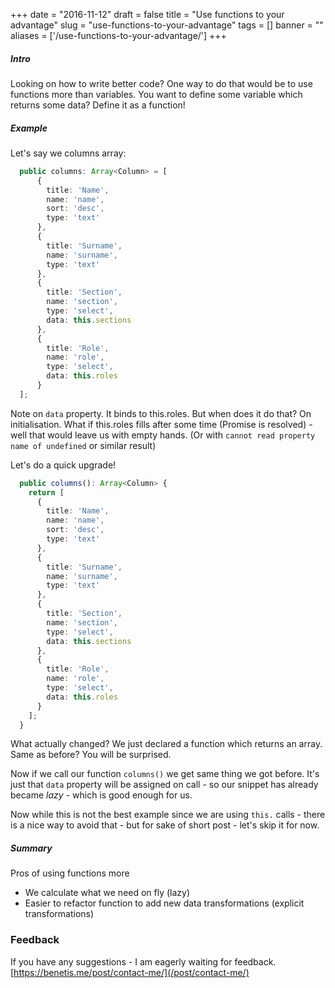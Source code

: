 
+++
date = "2016-11-12"
draft = false
title = "Use functions to your advantage"
slug = "use-functions-to-your-advantage"
tags = []
banner = ""
aliases = ['/use-functions-to-your-advantage/']
+++

##### Intro
Looking on how to write better code? One way to do that would be to use functions more than variables. You want to define some variable which returns some data? Define it as a function!

##### Example
Let's say we columns array:

```typescript
  public columns: Array<Column> = [
      {
        title: 'Name',
        name: 'name',
        sort: 'desc',
        type: 'text'
      },
      {
        title: 'Surname',
        name: 'surname',
        type: 'text'
      },
      {
        title: 'Section',
        name: 'section',
        type: 'select',
        data: this.sections
      },
      {
        title: 'Role',
        name: 'role',
        type: 'select',
        data: this.roles
      }
  ];
```

Note on `data` property. It binds to this.roles. But when does it do that? On initialisation. What if this.roles fills after some time (Promise is resolved) - well that would leave us with empty hands. (Or with `cannot read property name of undefined` or similar result)

Let's do a quick upgrade!

```typescript
  public columns(): Array<Column> {
    return [
      {
        title: 'Name',
        name: 'name',
        sort: 'desc',
        type: 'text'
      },
      {
        title: 'Surname',
        name: 'surname',
        type: 'text'
      },
      {
        title: 'Section',
        name: 'section',
        type: 'select',
        data: this.sections
      },
      {
        title: 'Role',
        name: 'role',
        type: 'select',
        data: this.roles
      }
    ];
  }
```

What actually changed? We just declared a function which returns an array. Same as before? You will be surprised.

Now if we call our function `columns()` we get same thing we got before. It's just that `data` property will be assigned on call - so our snippet has already became _lazy_ - which is good enough for us.

Now while this is not the best example since we are using `this.` calls - there is a nice way to avoid that - but for sake of short post - let's skip it for now.


##### Summary
Pros of using functions more

* We calculate what we need on fly (lazy)
* Easier to refactor function to add new data transformations (explicit transformations)

### Feedback

If you have any suggestions - I am eagerly waiting for feedback. [https://benetis.me/post/contact-me/](/post/contact-me/)
